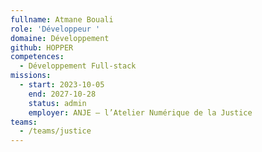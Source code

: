 ```yaml
---
fullname: Atmane Bouali
role: 'Développeur '
domaine: Développement
github: HOPPER
competences:
  - Développement Full-stack
missions:
  - start: 2023-10-05
    end: 2027-10-28
    status: admin
    employer: ANJE – l’Atelier Numérique de la Justice
teams:
  - /teams/justice
---
```

